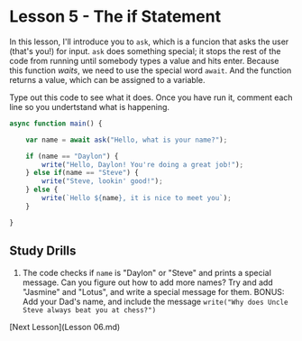 # Lesson 5 - The if Statement

In this lesson, I'll introduce you to `ask`, which is a funcion that asks the user (that's you!) for input. `ask` does something special; it stops the rest of the code from running until somebody types a value and hits enter. Because this function *waits*, we need to use the special word `await`. And the function returns a value, which can be assigned to a variable.

Type out this code to see what it does. Once you have run it, comment each line so you undertstand what is happening.

```javascript
async function main() {

    var name = await ask("Hello, what is your name?");

    if (name == "Daylon") {
        write("Hello, Daylon! You're doing a great job!");
    } else if(name == "Steve") {
        write("Steve, lookin' good!");
    } else {
        write(`Hello ${name}, it is nice to meet you`);
    }

}
```
## Study Drills
1. The code checks if `name` is "Daylon" or "Steve" and prints a special message. Can you figure out how to add more names? Try and add "Jasmine" and "Lotus", and write a special message for them. BONUS: Add your Dad's name, and include the message `write("Why does Uncle Steve always beat you at chess?")`

[Next Lesson](Lesson 06.md)
